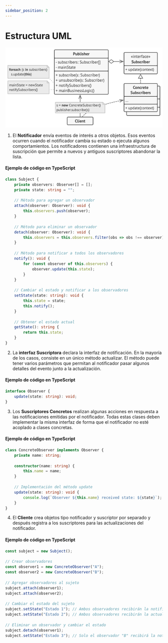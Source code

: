 ```yaml
---
sidebar_position: 2
---
```


# Estructura UML

![estructura patron observer](./img/observer-image.png)

1. El __Notificador__ envía eventos de interés a otros objetos. Esos eventos ocurren cuando el notificador cambia su estado o ejecuta algunos comportamientos. Los notificadores contienen una infraestructura de suscripción que permite a nuevos y antiguos suscriptores abandonar la lista.

#### Ejemplo de código en TypeScript

```ts
class Subject {
    private observers: Observer[] = [];
    private state: string = "";

    // Método para agregar un observador
    attach(observer: Observer): void {
        this.observers.push(observer);
    }

    // Método para eliminar un observador
    detach(observer: Observer): void {
        this.observers = this.observers.filter(obs => obs !== observer);
    }

    // Método para notificar a todos los observadores
    notify(): void {
        for (const observer of this.observers) {
            observer.update(this.state);
        }
    }

    // Cambiar el estado y notificar a los observadores
    setState(state: string): void {
        this.state = state;
        this.notify();
    }

    // Obtener el estado actual
    getState(): string {
        return this.state;
    }
}
```

2. La __interfaz Suscriptora__ declara la interfaz de notificación. En la mayoría de los casos, consiste en un único método actualizar. El método puede tener varios parámetros que permitan al notificador pasar algunos detalles del evento junto a la actualización.

#### Ejemplo de código en TypeScript

```ts
interface Observer {
    update(state: string): void;
}
```

3. Los __Suscriptores Concretos__ realizan algunas acciones en respuesta a las notificaciones emitidas por el notificador. Todas estas clases deben implementar la misma interfaz de forma que el notificador no esté acoplado a clases concretas.

#### Ejemplo de código en TypeScript

```ts
class ConcreteObserver implements Observer {
    private name: string;

    constructor(name: string) {
        this.name = name;
    }

    // Implementación del método update
    update(state: string): void {
        console.log(`Observer ${this.name} received state: ${state}`);
    }
}
```

4. El __Cliente__ crea objetos tipo notificador y suscriptor por separado y después registra a los suscriptores para las actualizaciones del notificador.

#### Ejemplo de código en TypeScript

```ts
const subject = new Subject();

// Crear observadores
const observer1 = new ConcreteObserver("A");
const observer2 = new ConcreteObserver("B");

// Agregar observadores al sujeto
subject.attach(observer1);
subject.attach(observer2);

// Cambiar el estado del sujeto
subject.setState("Estado 1"); // Ambos observadores recibirán la notificación
subject.setState("Estado 2"); // Ambos observadores recibirán la actualización

// Eliminar un observador y cambiar el estado
subject.detach(observer1);
subject.setState("Estado 3"); // Solo el observador "B" recibirá la notificación
```